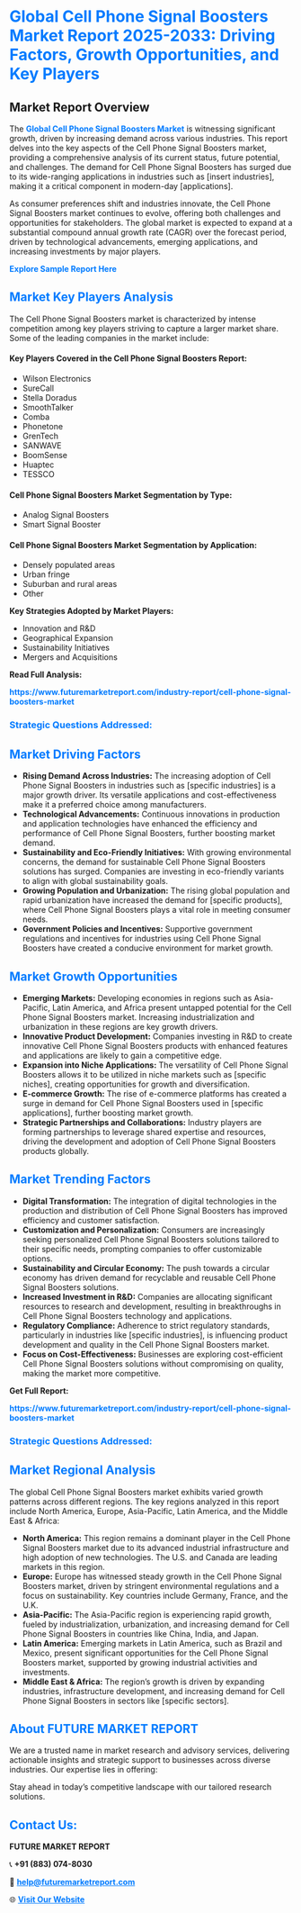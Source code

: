 <h1 style="color: #007BFF;">Global Cell Phone Signal Boosters Market Report 2025-2033: Driving Factors, Growth Opportunities, and Key Players</h1>

<section id="overview">
<h2>Market Report Overview</h2>
<p>The <a href="https://www.futuremarketreport.com/industry-report/cell-phone-signal-boosters-market" style="color: #007BFF; text-decoration: none;"><strong>Global Cell Phone Signal Boosters Market</strong></a> is witnessing significant growth, driven by increasing demand across various industries. This report delves into the key aspects of the Cell Phone Signal Boosters market, providing a comprehensive analysis of its current status, future potential, and challenges. The demand for Cell Phone Signal Boosters has surged due to its wide-ranging applications in industries such as [insert industries], making it a critical component in modern-day [applications].</p>
<p>As consumer preferences shift and industries innovate, the Cell Phone Signal Boosters market continues to evolve, offering both challenges and opportunities for stakeholders. The global market is expected to expand at a substantial compound annual growth rate (CAGR) over the forecast period, driven by technological advancements, emerging applications, and increasing investments by major players.</p>
</section>

<section id="overview">
<p><a href="https://www.futuremarketreport.com/request-sample/reportId=60114" style="color: #007BFF; text-decoration: none;"><strong>Explore Sample Report Here</strong></a></p>
</section>

<section id="key-players">
<h2 style="color: #007BFF;">Market Key Players Analysis</h2>
<p>The Cell Phone Signal Boosters market is characterized by intense competition among key players striving to capture a larger market share. Some of the leading companies in the market include:</p>
<h4>Key Players Covered in the Cell Phone Signal Boosters Report:</h4>
<ul><li>Wilson Electronics</li><li>SureCall</li><li>Stella Doradus</li><li>SmoothTalker</li><li>Comba</li><li>Phonetone</li><li>GrenTech</li><li>SANWAVE</li><li>BoomSense</li><li>Huaptec</li><li>TESSCO</li></ul>
<h4>Cell Phone Signal Boosters Market Segmentation by Type:</h4>
<ul><li>Analog Signal Boosters</li><li>Smart Signal Booster</li></ul>

<h4>Cell Phone Signal Boosters Market Segmentation by Application:</h4>
<ul><li>Densely populated areas</li><li>Urban fringe</li><li>Suburban and rural areas</li><li>Other</li></ul>
<p><strong>Key Strategies Adopted by Market Players:</strong></p>
<ul>
<li>Innovation and R&D</li>
<li>Geographical Expansion</li>
<li>Sustainability Initiatives</li>
<li>Mergers and Acquisitions</li>
</ul>
</section>

<section>
<p><strong>Read Full Analysis: </strong></p><a href="https://www.futuremarketreport.com/industry-report/cell-phone-signal-boosters-market" style="color: #007BFF; text-decoration: none;"><strong>https://www.futuremarketreport.com/industry-report/cell-phone-signal-boosters-market</strong></a>
<h3 style="color: #007BFF;">Strategic Questions Addressed:</h3>
</section>

<section id="driving-factors">
<h2 style="color: #007BFF;">Market Driving Factors</h2>
<ul>
<li><strong>Rising Demand Across Industries:</strong> The increasing adoption of Cell Phone Signal Boosters in industries such as [specific industries] is a major growth driver. Its versatile applications and cost-effectiveness make it a preferred choice among manufacturers.</li>
<li><strong>Technological Advancements:</strong> Continuous innovations in production and application technologies have enhanced the efficiency and performance of Cell Phone Signal Boosters, further boosting market demand.</li>
<li><strong>Sustainability and Eco-Friendly Initiatives:</strong> With growing environmental concerns, the demand for sustainable Cell Phone Signal Boosters solutions has surged. Companies are investing in eco-friendly variants to align with global sustainability goals.</li>
<li><strong>Growing Population and Urbanization:</strong> The rising global population and rapid urbanization have increased the demand for [specific products], where Cell Phone Signal Boosters plays a vital role in meeting consumer needs.</li>
<li><strong>Government Policies and Incentives:</strong> Supportive government regulations and incentives for industries using Cell Phone Signal Boosters have created a conducive environment for market growth.</li>
</ul>
</section>

<section id="growth-opportunities">
<h2 style="color: #007BFF;">Market Growth Opportunities</h2>
<ul>
<li><strong>Emerging Markets:</strong> Developing economies in regions such as Asia-Pacific, Latin America, and Africa present untapped potential for the Cell Phone Signal Boosters market. Increasing industrialization and urbanization in these regions are key growth drivers.</li>
<li><strong>Innovative Product Development:</strong> Companies investing in R&D to create innovative Cell Phone Signal Boosters products with enhanced features and applications are likely to gain a competitive edge.</li>
<li><strong>Expansion into Niche Applications:</strong> The versatility of Cell Phone Signal Boosters allows it to be utilized in niche markets such as [specific niches], creating opportunities for growth and diversification.</li>
<li><strong>E-commerce Growth:</strong> The rise of e-commerce platforms has created a surge in demand for Cell Phone Signal Boosters used in [specific applications], further boosting market growth.</li>
<li><strong>Strategic Partnerships and Collaborations:</strong> Industry players are forming partnerships to leverage shared expertise and resources, driving the development and adoption of Cell Phone Signal Boosters products globally.</li>
</ul>
</section>

<section id="trending-factors">
<h2 style="color: #007BFF;">Market Trending Factors</h2>
<ul>
<li><strong>Digital Transformation:</strong> The integration of digital technologies in the production and distribution of Cell Phone Signal Boosters has improved efficiency and customer satisfaction.</li>
<li><strong>Customization and Personalization:</strong> Consumers are increasingly seeking personalized Cell Phone Signal Boosters solutions tailored to their specific needs, prompting companies to offer customizable options.</li>
<li><strong>Sustainability and Circular Economy:</strong> The push towards a circular economy has driven demand for recyclable and reusable Cell Phone Signal Boosters solutions.</li>
<li><strong>Increased Investment in R&D:</strong> Companies are allocating significant resources to research and development, resulting in breakthroughs in Cell Phone Signal Boosters technology and applications.</li>
<li><strong>Regulatory Compliance:</strong> Adherence to strict regulatory standards, particularly in industries like [specific industries], is influencing product development and quality in the Cell Phone Signal Boosters market.</li>
<li><strong>Focus on Cost-Effectiveness:</strong> Businesses are exploring cost-efficient Cell Phone Signal Boosters solutions without compromising on quality, making the market more competitive.</li>
</ul>
</section>

<section>
<p><strong>Get Full Report: </strong></p><a href="https://www.futuremarketreport.com/industry-report/cell-phone-signal-boosters-market" style="color: #007BFF; text-decoration: none;"><strong>https://www.futuremarketreport.com/industry-report/cell-phone-signal-boosters-market</strong></a>
<h3 style="color: #007BFF;">Strategic Questions Addressed:</h3>
</section>


<section id="regional-analysis">
<h2 style="color: #007BFF;">Market Regional Analysis</h2>
<p>The global Cell Phone Signal Boosters market exhibits varied growth patterns across different regions. The key regions analyzed in this report include North America, Europe, Asia-Pacific, Latin America, and the Middle East & Africa:</p>
<ul>
<li><strong>North America:</strong> This region remains a dominant player in the Cell Phone Signal Boosters market due to its advanced industrial infrastructure and high adoption of new technologies. The U.S. and Canada are leading markets in this region.</li>
<li><strong>Europe:</strong> Europe has witnessed steady growth in the Cell Phone Signal Boosters market, driven by stringent environmental regulations and a focus on sustainability. Key countries include Germany, France, and the U.K.</li>
<li><strong>Asia-Pacific:</strong> The Asia-Pacific region is experiencing rapid growth, fueled by industrialization, urbanization, and increasing demand for Cell Phone Signal Boosters in countries like China, India, and Japan.</li>
<li><strong>Latin America:</strong> Emerging markets in Latin America, such as Brazil and Mexico, present significant opportunities for the Cell Phone Signal Boosters market, supported by growing industrial activities and investments.</li>
<li><strong>Middle East & Africa:</strong> The region’s growth is driven by expanding industries, infrastructure development, and increasing demand for Cell Phone Signal Boosters in sectors like [specific sectors].</li>
</ul>
</section>

<footer>
<h2 style="color: #007BFF;">About FUTURE MARKET REPORT</h2>
<p>We are a trusted name in market research and advisory services, delivering actionable insights and strategic support to businesses across diverse industries. Our expertise lies in offering:</p>

<p>Stay ahead in today’s competitive landscape with our tailored research solutions.</p>

<h2 style="color: #007BFF;">Contact Us:</h2>
<p><strong>FUTURE MARKET REPORT</strong></p>
<p>📞 <strong>+91 (883) 074-8030</strong></p>
<p>📧 <strong><a href="mailto:help@futuremarketreport.com" style="color: #007BFF;">help@futuremarketreport.com</a></strong></p>
<p>🌐 <strong><a href="https://www.futuremarketreport.com/" style="color: #007BFF;">Visit Our Website</a></strong></p>
</footer>